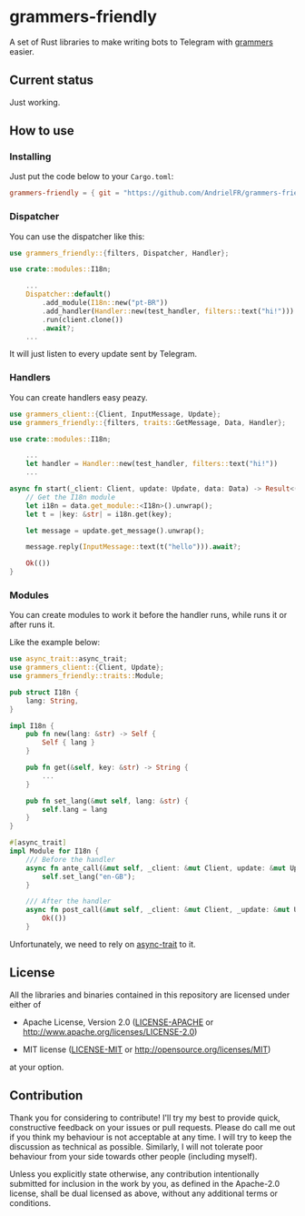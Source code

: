 # grammers-friendly

A set of Rust libraries to make writing bots to Telegram with [grammers] easier.

## Current status

Just working.


## How to use

### Installing

Just put the code below to your `Cargo.toml`:

```toml
grammers-friendly = { git = "https://github.com/AndrielFR/grammers-friendly" }
```

### Dispatcher

You can use the dispatcher like this:
```rust
use grammers_friendly::{filters, Dispatcher, Handler};

use crate::modules::I18n;

    ...
    Dispatcher::default()
        .add_module(I18n::new("pt-BR"))
        .add_handler(Handler::new(test_handler, filters::text("hi!")))
        .run(client.clone())
        .await?;
    ...
```

It will just listen to every update sent by Telegram.

### Handlers

You can create handlers easy peazy.
```rust
use grammers_client::{Client, InputMessage, Update};
use grammers_friendly::{filters, traits::GetMessage, Data, Handler};

use crate::modules::I18n;

    ...
    let handler = Handler::new(test_handler, filters::text("hi!"))
    ...

async fn start(_client: Client, update: Update, data: Data) -> Result<(), Box<dyn std::error::Error> {
    // Get the I18n module
    let i18n = data.get_module::<I18n>().unwrap();
    let t = |key: &str| = i18n.get(key);

    let message = update.get_message().unwrap();

    message.reply(InputMessage::text(t("hello"))).await?;

    Ok(())
}
```

### Modules

You can create modules to work it before the handler runs, while runs it or after runs it.

Like the example below:
```rust
use async_trait::async_trait;
use grammers_client::{Client, Update};
use grammers_friendly::traits::Module;

pub struct I18n {
    lang: String,
}

impl I18n {
    pub fn new(lang: &str) -> Self {
        Self { lang }
    }

    pub fn get(&self, key: &str) -> String {
        ...
    }

    pub fn set_lang(&mut self, lang: &str) {
        self.lang = lang
    }
}

#[async_trait]
impl Module for I18n {
    /// Before the handler
    async fn ante_call(&mut self, _client: &mut Client, update: &mut Update) -> Result<(), Box<dyn std::error::Error> {
        self.set_lang("en-GB");
    }

    /// After the handler
    async fn post_call(&mut self, _client: &mut Client, _update: &mut Update) -> Result<(), Box<dyn std::error::Error> {
        Ok(())
    }
```

Unfortunately, we need to rely on [async-trait] to it.

## License

All the libraries and binaries contained in this repository are licensed under either of

* Apache License, Version 2.0 ([LICENSE-APACHE] or
  http://www.apache.org/licenses/LICENSE-2.0)

* MIT license ([LICENSE-MIT] or http://opensource.org/licenses/MIT)

at your option.

## Contribution

Thank you for considering to contribute! I'll try my best to provide quick, constructive feedback
on your issues or pull requests. Please do call me out if you think my behaviour is not acceptable
at any time. I will try to keep the discussion as technical as possible. Similarly, I will not
tolerate poor behaviour from your side towards other people (including myself).

Unless you explicitly state otherwise, any contribution intentionally submitted
for inclusion in the work by you, as defined in the Apache-2.0 license, shall be
dual licensed as above, without any additional terms or conditions.

[async-trait]: https://github.com/dtolnay/async-trait

[grammers]: https://github.com/Lonami/grammers
[LICENSE-APACHE]: LICENSE-APACHE
[LICENSE-MIT]: LICENSE-MIT
